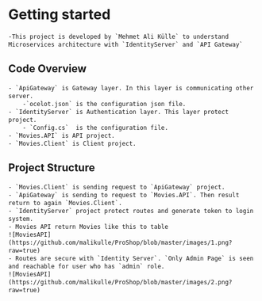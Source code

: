 # Getting started
    -This project is developed by `Mehmet Ali Külle` to understand Microservices architecture with `IdentityServer` and `API Gateway`

## Code Overview
    - `ApiGateway` is Gateway layer. In this layer is communicating other server.
        -`ocelot.json` is the configuration json file.
    - `IdentityServer` is Authentication layer. This layer protect project.
        - `Config.cs`  is the configuration file.
    - `Movies.API` is API project.
    - `Movies.Client` is Client project.

## Project Structure

    - `Movies.Client` is sending request to `ApiGateway` project.
    - `ApiGateway` is sending to request to `Movies.API`. Then result return to again `Movies.Client`.
    - `IdentityServer` project protect routes and generate token to login system.
    - Movies API return Movies like this to table
    ![MoviesAPI](https://github.com/malikulle/ProShop/blob/master/images/1.png?raw=true)
    - Routes are secure with `Identity Server`. `Only Admin Page` is seen and reachable for user who has `admin` role.
    ![MoviesAPI](https://github.com/malikulle/ProShop/blob/master/images/2.png?raw=true)